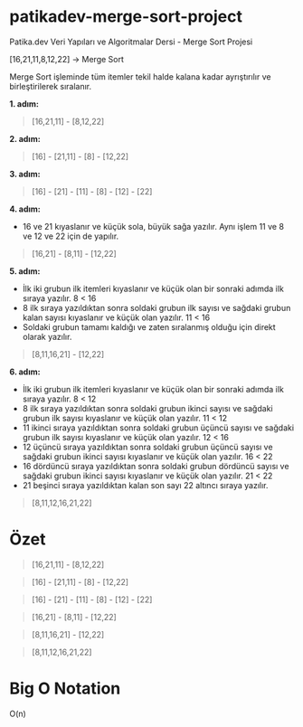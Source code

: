 # patikadev-merge-sort-project
Patika.dev Veri Yapıları ve Algoritmalar Dersi - Merge Sort Projesi

[16,21,11,8,12,22] -> Merge Sort

Merge Sort işleminde tüm itemler tekil halde kalana kadar ayrıştırılır ve birleştirilerek sıralanır.

**1. adım:**
> [16,21,11] - [8,12,22]

**2. adım:**
> [16] - [21,11] - [8] - [12,22]

**3. adım:**
> [16] - [21] - [11] - [8] - [12] - [22]

**4. adım:** 
- 16 ve 21 kıyaslanır ve küçük sola, büyük sağa yazılır. Aynı işlem 11 ve 8 ve 12 ve 22 için de yapılır.
> [16,21] - [8,11] - [12,22]

**5. adım:** 
- İlk iki grubun ilk itemleri kıyaslanır ve küçük olan bir sonraki adımda ilk sıraya yazılır. 8 < 16
- 8 ilk sıraya yazıldıktan sonra soldaki grubun ilk sayısı ve sağdaki grubun kalan sayısı kıyaslanır ve küçük olan yazılır. 11 < 16
- Soldaki grubun tamamı kaldığı ve zaten sıralanmış olduğu için direkt olarak yazılır.
> [8,11,16,21] - [12,22]

**6. adım:** 
- İlk iki grubun ilk itemleri kıyaslanır ve küçük olan bir sonraki adımda ilk sıraya yazılır. 8 < 12
- 8 ilk sıraya yazıldıktan sonra soldaki grubun ikinci sayısı ve sağdaki grubun ilk sayısı kıyaslanır ve küçük olan yazılır. 11 < 12
- 11 ikinci sıraya yazıldıktan sonra soldaki grubun üçüncü sayısı ve sağdaki grubun ilk sayısı kıyaslanır ve küçük olan yazılır. 12 < 16
- 12 üçüncü sıraya yazıldıktan sonra soldaki grubun üçüncü sayısı ve sağdaki grubun ikinci sayısı kıyaslanır ve küçük olan yazılır. 16 < 22
- 16 dördüncü sıraya yazıldıktan sonra soldaki grubun dördüncü sayısı ve sağdaki grubun ikinci sayısı kıyaslanır ve küçük olan yazılır. 21 < 22
- 21 beşinci sıraya yazıldıktan kalan son sayı 22 altıncı sıraya yazılır.
> [8,11,12,16,21,22]

# Özet
> [16,21,11] - [8,12,22]

> [16] - [21,11] - [8] - [12,22]

> [16] - [21] - [11] - [8] - [12] - [22]

> [16,21] - [8,11] - [12,22]

> [8,11,16,21] - [12,22]

> [8,11,12,16,21,22]

# Big O Notation

O(n)
